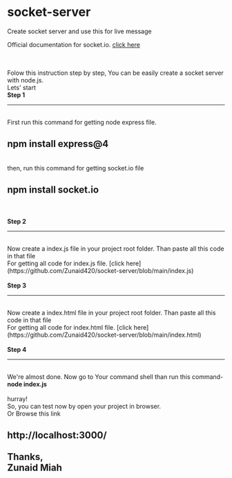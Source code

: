 # socket-server
Create socket server and use this for live message

Official documentation for socket.io. [click here](https://socket.io/docs/v4/)

<br>
<br>
Folow this instruction step by step, You can be easily create a socket server with node.js.<br>
Lets' start<br>
<b>Step 1</b><hr><br>
First run this command for getting node express file.<br>
<h2>npm install express@4</h2>

<br>
then, run this command for getting socket.io file
<br>
<h2>npm install socket.io</h2>
<br>
<br>
<b>Step 2</b><hr><br>
Now create a index.js file in your project root folder. Than paste all this code in that file <br>
For getting all code for index.js file. [click here](https://github.com/Zunaid420/socket-server/blob/main/index.js)
<br>
<br>
<b>Step 3</b><hr><br>
Now create a index.html file in your project root folder. Than paste all this code in that file <br>
For getting all code for index.html file. [click here](https://github.com/Zunaid420/socket-server/blob/main/index.html)
<br>
<br>
<b>Step 4</b><hr><br>
We're almost done. Now go to Your command shell than run this command- <br>
<b>node index.js</b>
 <br>
 <br>
 hurray!<br>
 So, you can test now by open your project in browser. <br>
 Or Browse this link<br>
 <h2>http://localhost:3000/ <?h2>
 <br><br>
 Thanks,<br>Zunaid Miah<br>
